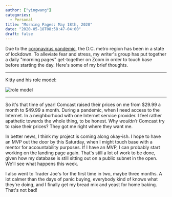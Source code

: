 ```yaml
---
author: ["yingwang"]
categories:
  - Personal
title: "Morning Pages: May 18th, 2020"
date: "2020-05-18T08:58:47-04:00"
draft: false
---
```


Due to the [coronavirus
pandemic](https://en.wikipedia.org/wiki/2019-20_coronavirus_pandemic), the D.C.
metro region has been in a state of lockdown. To alleviate fear and stress, my
writer's group has put together a daily "morning pages" get-together on Zoom in
order to touch base before starting the day. Here's some of my brief thoughts.

---

Kitty and his role model:

![role model](/img/posts/2020/05/18/morning_pages.jpg)

---

So it's that time of year! Comcast raised their prices on me from $29.99 a month
to $49.99 a month. During a pandemic, when I need access to the Internet. In a
neighborhood with one Internet service provider. I feel rather apathetic towards
the whole thing, to be honest. Why _wouldn't_ Comcast try to raise their prices?
They got me right where they want me.

In better news, I think my project is coming along okay-ish. I hope to have an
MVP out the door by this Saturday, when I might touch base with a mentor for
accountability purposes. If I have an MVP, I can probably start working on the
landing page again. That's still a lot of work to be done, given how my database
is still sitting out on a public subnet in the open. We'll see what happens this
week.

I also went to Trader Joe's for the first time in two, maybe three months. A lot
calmer than the days of panic buying, everybody kind of knows what they're
doing, and I finally get my bread mix and yeast for home baking. That's not bad!

